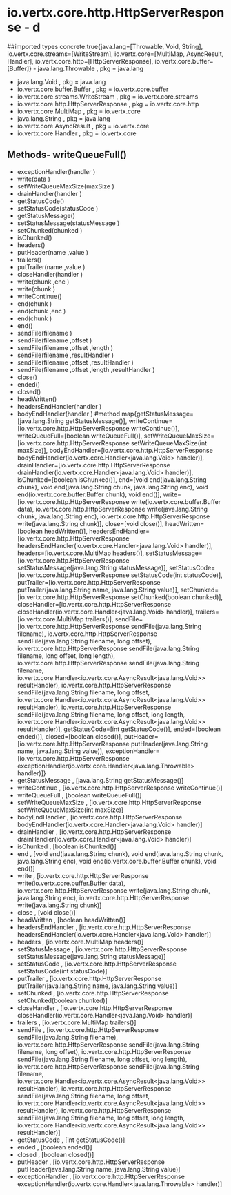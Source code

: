 # io.vertx.core.http.HttpServerResponse - d
##imported types concrete:true{java.lang=[Throwable, Void, String], io.vertx.core.streams=[WriteStream], io.vertx.core=[MultiMap, AsyncResult, Handler], io.vertx.core.http=[HttpServerResponse], io.vertx.core.buffer=[Buffer]} - java.lang.Throwable  , pkg = java.lang
- java.lang.Void  , pkg = java.lang
- io.vertx.core.buffer.Buffer  , pkg = io.vertx.core.buffer
- io.vertx.core.streams.WriteStream  , pkg = io.vertx.core.streams
- io.vertx.core.http.HttpServerResponse  , pkg = io.vertx.core.http
- io.vertx.core.MultiMap  , pkg = io.vertx.core
- java.lang.String  , pkg = java.lang
- io.vertx.core.AsyncResult  , pkg = io.vertx.core
- io.vertx.core.Handler  , pkg = io.vertx.core
## Methods- writeQueueFull()
- exceptionHandler(handler )
- write(data )
- setWriteQueueMaxSize(maxSize )
- drainHandler(handler )
- getStatusCode()
- setStatusCode(statusCode )
- getStatusMessage()
- setStatusMessage(statusMessage )
- setChunked(chunked )
- isChunked()
- headers()
- putHeader(name ,value )
- trailers()
- putTrailer(name ,value )
- closeHandler(handler )
- write(chunk ,enc )
- write(chunk )
- writeContinue()
- end(chunk )
- end(chunk ,enc )
- end(chunk )
- end()
- sendFile(filename )
- sendFile(filename ,offset )
- sendFile(filename ,offset ,length )
- sendFile(filename ,resultHandler )
- sendFile(filename ,offset ,resultHandler )
- sendFile(filename ,offset ,length ,resultHandler )
- close()
- ended()
- closed()
- headWritten()
- headersEndHandler(handler )
- bodyEndHandler(handler )
#method map{getStatusMessage=[java.lang.String getStatusMessage()], writeContinue=[io.vertx.core.http.HttpServerResponse writeContinue()], writeQueueFull=[boolean writeQueueFull()], setWriteQueueMaxSize=[io.vertx.core.http.HttpServerResponse setWriteQueueMaxSize(int maxSize)], bodyEndHandler=[io.vertx.core.http.HttpServerResponse bodyEndHandler(io.vertx.core.Handler<java.lang.Void> handler)], drainHandler=[io.vertx.core.http.HttpServerResponse drainHandler(io.vertx.core.Handler<java.lang.Void> handler)], isChunked=[boolean isChunked()], end=[void end(java.lang.String chunk), void end(java.lang.String chunk, java.lang.String enc), void end(io.vertx.core.buffer.Buffer chunk), void end()], write=[io.vertx.core.http.HttpServerResponse write(io.vertx.core.buffer.Buffer data), io.vertx.core.http.HttpServerResponse write(java.lang.String chunk, java.lang.String enc), io.vertx.core.http.HttpServerResponse write(java.lang.String chunk)], close=[void close()], headWritten=[boolean headWritten()], headersEndHandler=[io.vertx.core.http.HttpServerResponse headersEndHandler(io.vertx.core.Handler<java.lang.Void> handler)], headers=[io.vertx.core.MultiMap headers()], setStatusMessage=[io.vertx.core.http.HttpServerResponse setStatusMessage(java.lang.String statusMessage)], setStatusCode=[io.vertx.core.http.HttpServerResponse setStatusCode(int statusCode)], putTrailer=[io.vertx.core.http.HttpServerResponse putTrailer(java.lang.String name, java.lang.String value)], setChunked=[io.vertx.core.http.HttpServerResponse setChunked(boolean chunked)], closeHandler=[io.vertx.core.http.HttpServerResponse closeHandler(io.vertx.core.Handler<java.lang.Void> handler)], trailers=[io.vertx.core.MultiMap trailers()], sendFile=[io.vertx.core.http.HttpServerResponse sendFile(java.lang.String filename), io.vertx.core.http.HttpServerResponse sendFile(java.lang.String filename, long offset), io.vertx.core.http.HttpServerResponse sendFile(java.lang.String filename, long offset, long length), io.vertx.core.http.HttpServerResponse sendFile(java.lang.String filename, io.vertx.core.Handler<io.vertx.core.AsyncResult<java.lang.Void>> resultHandler), io.vertx.core.http.HttpServerResponse sendFile(java.lang.String filename, long offset, io.vertx.core.Handler<io.vertx.core.AsyncResult<java.lang.Void>> resultHandler), io.vertx.core.http.HttpServerResponse sendFile(java.lang.String filename, long offset, long length, io.vertx.core.Handler<io.vertx.core.AsyncResult<java.lang.Void>> resultHandler)], getStatusCode=[int getStatusCode()], ended=[boolean ended()], closed=[boolean closed()], putHeader=[io.vertx.core.http.HttpServerResponse putHeader(java.lang.String name, java.lang.String value)], exceptionHandler=[io.vertx.core.http.HttpServerResponse exceptionHandler(io.vertx.core.Handler<java.lang.Throwable> handler)]} 
- getStatusMessage , [java.lang.String getStatusMessage()]
- writeContinue , [io.vertx.core.http.HttpServerResponse writeContinue()]
- writeQueueFull , [boolean writeQueueFull()]
- setWriteQueueMaxSize , [io.vertx.core.http.HttpServerResponse setWriteQueueMaxSize(int maxSize)]
- bodyEndHandler , [io.vertx.core.http.HttpServerResponse bodyEndHandler(io.vertx.core.Handler<java.lang.Void> handler)]
- drainHandler , [io.vertx.core.http.HttpServerResponse drainHandler(io.vertx.core.Handler<java.lang.Void> handler)]
- isChunked , [boolean isChunked()]
- end , [void end(java.lang.String chunk), void end(java.lang.String chunk, java.lang.String enc), void end(io.vertx.core.buffer.Buffer chunk), void end()]
- write , [io.vertx.core.http.HttpServerResponse write(io.vertx.core.buffer.Buffer data), io.vertx.core.http.HttpServerResponse write(java.lang.String chunk, java.lang.String enc), io.vertx.core.http.HttpServerResponse write(java.lang.String chunk)]
- close , [void close()]
- headWritten , [boolean headWritten()]
- headersEndHandler , [io.vertx.core.http.HttpServerResponse headersEndHandler(io.vertx.core.Handler<java.lang.Void> handler)]
- headers , [io.vertx.core.MultiMap headers()]
- setStatusMessage , [io.vertx.core.http.HttpServerResponse setStatusMessage(java.lang.String statusMessage)]
- setStatusCode , [io.vertx.core.http.HttpServerResponse setStatusCode(int statusCode)]
- putTrailer , [io.vertx.core.http.HttpServerResponse putTrailer(java.lang.String name, java.lang.String value)]
- setChunked , [io.vertx.core.http.HttpServerResponse setChunked(boolean chunked)]
- closeHandler , [io.vertx.core.http.HttpServerResponse closeHandler(io.vertx.core.Handler<java.lang.Void> handler)]
- trailers , [io.vertx.core.MultiMap trailers()]
- sendFile , [io.vertx.core.http.HttpServerResponse sendFile(java.lang.String filename), io.vertx.core.http.HttpServerResponse sendFile(java.lang.String filename, long offset), io.vertx.core.http.HttpServerResponse sendFile(java.lang.String filename, long offset, long length), io.vertx.core.http.HttpServerResponse sendFile(java.lang.String filename, io.vertx.core.Handler<io.vertx.core.AsyncResult<java.lang.Void>> resultHandler), io.vertx.core.http.HttpServerResponse sendFile(java.lang.String filename, long offset, io.vertx.core.Handler<io.vertx.core.AsyncResult<java.lang.Void>> resultHandler), io.vertx.core.http.HttpServerResponse sendFile(java.lang.String filename, long offset, long length, io.vertx.core.Handler<io.vertx.core.AsyncResult<java.lang.Void>> resultHandler)]
- getStatusCode , [int getStatusCode()]
- ended , [boolean ended()]
- closed , [boolean closed()]
- putHeader , [io.vertx.core.http.HttpServerResponse putHeader(java.lang.String name, java.lang.String value)]
- exceptionHandler , [io.vertx.core.http.HttpServerResponse exceptionHandler(io.vertx.core.Handler<java.lang.Throwable> handler)]
